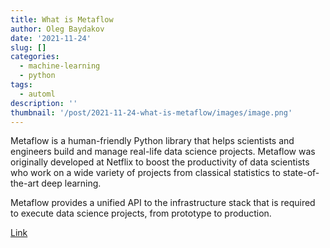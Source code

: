 ```yaml
---
title: What is Metaflow
author: Oleg Baydakov
date: '2021-11-24'
slug: []
categories:
  - machine-learning
  - python
tags:
  - automl
description: ''
thumbnail: '/post/2021-11-24-what-is-metaflow/images/image.png'
---
```


Metaflow is a human-friendly Python library that helps scientists and engineers build and manage real-life data science projects. Metaflow was originally developed at Netflix to boost the productivity of data scientists who work on a wide variety of projects from classical statistics to state-of-the-art deep learning.

Metaflow provides a unified API to the infrastructure stack that is required to execute data science projects, from prototype to production.

[Link](https://docs.metaflow.org/introduction/what-is-metaflow)
